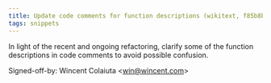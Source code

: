 ```yaml
---
title: Update code comments for function descriptions (wikitext, f85b8b6)
tags: snippets
---
```


In light of the recent and ongoing refactoring, clarify some of the function descriptions in code comments to avoid possible confusion.

Signed-off-by: Wincent Colaiuta &lt;win@wincent.com&gt;
